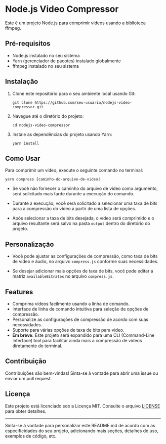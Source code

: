 # Node.js Video Compressor

Este é um projeto Node.js para comprimir vídeos usando a biblioteca ffmpeg.

## Pré-requisitos

- Node.js instalado no seu sistema
- Yarn (gerenciador de pacotes) instalado globalmente
- ffmpeg instalado no seu sistema

## Instalação

1. Clone este repositório para o seu ambiente local usando Git:

   ```
   git clone https://github.com/seu-usuario/nodejs-video-compressor.git
   ```

2. Navegue até o diretório do projeto:

   ```
   cd nodejs-video-compressor
   ```

3. Instale as dependências do projeto usando Yarn:
   ```
   yarn install
   ```

## Como Usar

Para comprimir um vídeo, execute o seguinte comando no terminal:

```
yarn compress [caminho-do-arquivo-de-video]
```

- Se você não fornecer o caminho do arquivo de vídeo como argumento, será solicitado mais tarde durante a execução do comando.

- Durante a execução, você será solicitado a selecionar uma taxa de bits para a compressão do vídeo a partir de uma lista de opções.

- Após selecionar a taxa de bits desejada, o vídeo será comprimido e o arquivo resultante será salvo na pasta `output` dentro do diretório do projeto.

## Personalização

- Você pode ajustar as configurações de compressão, como taxa de bits de vídeo e áudio, no arquivo `compress.js` conforme suas necessidades.

- Se desejar adicionar mais opções de taxa de bits, você pode editar a matriz `availableBitrates` no arquivo `compress.js`.

## Features

- Comprima vídeos facilmente usando a linha de comando.
- Interface de linha de comando intuitiva para seleção de opções de compressão.
- Personalize as configurações de compressão de acordo com suas necessidades.
- Suporte para várias opções de taxa de bits para vídeo.
- **Em breve:** Este projeto será expandido para uma CLI (Command-Line Interface) tool para facilitar ainda mais a compressão de vídeos diretamente do terminal.

## Contribuição

Contribuições são bem-vindas! Sinta-se à vontade para abrir uma issue ou enviar um pull request.

## Licença

Este projeto está licenciado sob a Licença MIT. Consulte o arquivo [LICENSE](LICENSE) para obter detalhes.

---

Sinta-se à vontade para personalizar este README.md de acordo com as especificidades do seu projeto, adicionando mais seções, detalhes de uso, exemplos de código, etc.
